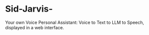 # Sid-Jarvis-
Your own Voice Personal Assistant: Voice to Text to LLM to Speech, displayed in a web interface. 
